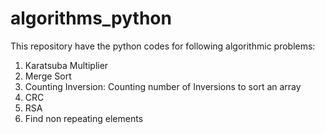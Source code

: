 # algorithms_python
This repository have the python codes for following algorithmic problems:
1. Karatsuba Multiplier
2. Merge Sort
3. Counting Inversion: Counting number of Inversions to sort an array
4. CRC
5. RSA
6. Find non repeating elements
